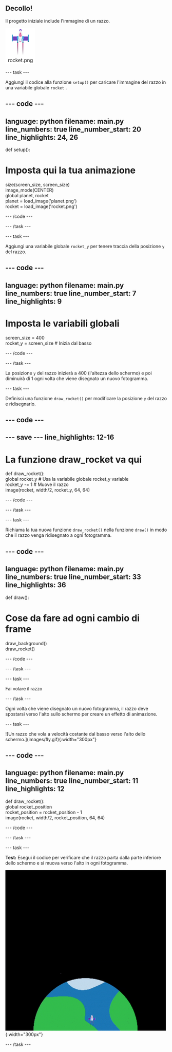 ## Decollo!

Il progetto iniziale include l'immagine di un razzo.

![Immagine del razzo nella galleria immagini dell'editor di codice.](images/rocket_image.png)

--- task ---

Aggiungi il codice alla funzione `setup()` per caricare l'immagine del razzo in una variabile globale `rocket` .

<div class="c-project-code">

--- code ---
---
language: python filename: main.py line_numbers: true line_number_start: 20
line_highlights: 24, 26
---

def setup():   
# Imposta qui la tua animazione   
size(screen_size, screen_size)   
image_mode(CENTER)   
global planet, rocket   
planet = load_image('planet.png')    
rocket = load_image('rocket.png')

--- /code ---

--- /task ---

--- task ---

Aggiungi una variabile globale `rocket_y` per tenere traccia della posizione `y` del razzo.

--- code ---
---
language: python filename: main.py line_numbers: true line_number_start: 7
line_highlights: 9
---

# Imposta le variabili globali
screen_size = 400    
rocket_y = screen_size # Inizia dal basso

--- /code ---

--- /task ---


La posizione `y` del razzo inizierà a 400 (l'altezza dello schermo) e poi diminuirà di 1 ogni volta che viene disegnato un nuovo fotogramma.

--- task ---

Definisci una funzione `draw_rocket()` per modificare la posizione `y` del razzo e ridisegnarlo.

--- code ---
---
--- save ---
line_highlights: 12-16
---

# La funzione draw_rocket va qui
def draw_rocket():   
global rocket_y  # Usa la variabile globale rocket_y variable    
rocket_y -= 1  # Muove il razzo    
image(rocket, width/2, rocket_y, 64, 64)


--- /code ---

--- /task ---

--- task ---

Richiama la tua nuova funzione `draw_rocket()` nella funzione `draw()` in modo che il razzo venga ridisegnato a ogni fotogramma.

--- code ---
---
language: python filename: main.py line_numbers: true line_number_start: 33
line_highlights: 36
---

def draw():   
# Cose da fare ad ogni cambio di frame   
draw_background()   
draw_rocket()


--- /code ---

--- /task ---

--- task ---

Fai volare il razzo

--- /task ---


Ogni volta che viene disegnato un nuovo fotogramma, il razzo deve spostarsi verso l'alto sullo schermo per creare un effetto di animazione.


--- task ---

!\[Un razzo che vola a velocità costante dal basso verso l'alto dello schermo.\](images/fly.gif){:width="300px"}


--- code ---
---
language: python filename: main.py line_numbers: true line_number_start: 11
line_highlights: 12
---

def draw_rocket():   
global rocket_position     
rocket_position = rocket_position - 1    
image(rocket, width/2, rocket_position, 64, 64)

--- /code ---

--- /task ---


--- task ---

**Test:** Esegui il codice per verificare che il razzo parta dalla parte inferiore dello schermo e si muova verso l'alto in ogni fotogramma.


![Animazione del razzo che vola a metà dello schermo.](images/fly.gif){:width="300px"}

--- /task ---

